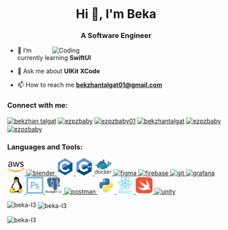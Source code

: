 <h1 align="center">Hi 👋, I'm Beka</h1>
<h3 align="center">A Software Engineer</h3>
<img align="right" alt="Coding" width="400"  src="https://i.pinimg.com/originals/e4/26/70/e426702edf874b181aced1e2fa5c6cde.gif">

<!-- 
<p align="left"> <a href="https://twitter.com/ezpzbaby01" target="blank"><img src="https://img.shields.io/twitter/follow/ezpzbaby01?logo=twitter&style=for-the-badge" alt="ezpzbaby01" /></a> </p>

<p align="left"> <a href="https://www.instagram.com/ezpzbaby/" target="_blank"><img src="https://img.shields.io/badge/Instagram-ezpzbaby-orange?style=for-the-badge&logo=instagram" alt="ezpzbaby" /></a> </p>

<p align="left"> <a href="https://www.artstation.com/ezpzbaby" target="_blank"><img src="https://img.shields.io/badge/Artstation-ezpzbaby-blue?style=for-the-badge&logo=artstation" alt="ezpzbaby" /></a> </p>

<p align="left"> <a href="https://unsplash.com/@ezpzbaby" target="_blank"><img src="https://img.shields.io/badge/Unsplash-ezpzbaby-green?style=for-the-badge&logo=unsplash" alt="ezpzbaby" /></a> </p>
-->

<!-- - 🔭 I’m currently working on [a project](aproject.com) -->

- 🌱 I’m currently learning **SwiftUI**

<!-- - 👯 I’m looking to collaborate on [a project](aproject.com) -->

<!-- - 🤝 I’m looking for help with [a project](aproject.com) -->

<!-- - 👨‍💻 All of my projects are available at [https://github.com/Beka-l3](https://github.com/Beka-l3) -->

<!-- - 📝 I regularly write articles on [nowhere.com](nowhere.com) -->

- 💬 Ask me about **UIKit** **XCode**

- 📫 How to reach me **bekzhantalgat01@gmail.com**

<!-- - 📄 Know about my experiences [nowhere.com](nowhere.com) -->

<!-- - ⚡ Fun fact **fun** -->

<h3 align="left">Connect with me:</h3>
<p align="left">
<a href="https://linkedin.com/in/bekzhan talgat" target="blank"><img align="center" src="https://raw.githubusercontent.com/rahuldkjain/github-profile-readme-generator/master/src/images/icons/Social/linked-in-alt.svg" alt="bekzhan talgat" height="30" width="40" /></a>
<a href="https://www.instagram.com/ezpzbaby/" target="_blank"><img align="center" src="https://raw.githubusercontent.com/rahuldkjain/github-profile-readme-generator/master/src/images/icons/Social/instagram.svg" alt="ezpzbaby" height="30" width="40" /></a>
<a href="https://twitter.com/ezpzbaby01" target="blank"><img align="center" src="https://raw.githubusercontent.com/rahuldkjain/github-profile-readme-generator/master/src/images/icons/Social/twitter.svg" alt="ezpzbaby01" height="30" width="40" /></a>
<a href="https://www.behance.net/bekzhantalgat" target="blank"><img align="center" src="https://raw.githubusercontent.com/rahuldkjain/github-profile-readme-generator/master/src/images/icons/Social/behance.svg" alt="bekzhantalgat" height="30" width="40" /></a>
<a href="https://www.artstation.com/ezpzbaby" target="_blank"><img align="center" src="https://cdn4.iconfinder.com/data/icons/logos-and-brands/512/27_Artstation_logo_logos-512.png" alt="ezpzbaby" height="30" width="40" /></a> 
<a href="https://unsplash.com/@ezpzbaby" target="_blank"><img align="center" src="https://library.stlawu.edu/sites/default/files/2020-05/unsplash-logo.png" alt="ezpzbaby" height="30" width="40" /></a> 
<!--
<a href="https://dev.to/dev.to" target="blank"><img align="center" src="https://raw.githubusercontent.com/rahuldkjain/github-profile-readme-generator/master/src/images/icons/Social/devto.svg" alt="dev.to" height="30" width="40" /></a>
<a href="https://codesandbox.com/codesandbox" target="blank"><img align="center" src="https://raw.githubusercontent.com/rahuldkjain/github-profile-readme-generator/master/src/images/icons/Social/codesandbox.svg" alt="codesandbox" height="30" width="40" /></a>
<a href="https://stackoverflow.com/users/stackoverflow" target="blank"><img align="center" src="https://raw.githubusercontent.com/rahuldkjain/github-profile-readme-generator/master/src/images/icons/Social/stack-overflow.svg" alt="stackoverflow" height="30" width="40" /></a>
-->
</p>

<h3 align="left">Languages and Tools:</h3>
<p align="left"> <a href="https://aws.amazon.com" target="_blank" rel="noreferrer"> <img src="https://raw.githubusercontent.com/devicons/devicon/master/icons/amazonwebservices/amazonwebservices-original-wordmark.svg" alt="aws" width="40" height="40"/> </a> <a href="https://www.blender.org/" target="_blank" rel="noreferrer"> <img src="https://download.blender.org/branding/community/blender_community_badge_white.svg" alt="blender" width="40" height="40"/> </a> <a href="https://www.cprogramming.com/" target="_blank" rel="noreferrer"> <img src="https://raw.githubusercontent.com/devicons/devicon/master/icons/c/c-original.svg" alt="c" width="40" height="40"/> </a> <a href="https://www.w3schools.com/cpp/" target="_blank" rel="noreferrer"> <img src="https://raw.githubusercontent.com/devicons/devicon/master/icons/cplusplus/cplusplus-original.svg" alt="cplusplus" width="40" height="40"/> </a> <a href="https://www.docker.com/" target="_blank" rel="noreferrer"> <img src="https://raw.githubusercontent.com/devicons/devicon/master/icons/docker/docker-original-wordmark.svg" alt="docker" width="40" height="40"/> </a> <a href="https://www.figma.com/" target="_blank" rel="noreferrer"> <img src="https://www.vectorlogo.zone/logos/figma/figma-icon.svg" alt="figma" width="40" height="40"/> </a> <a href="https://firebase.google.com/" target="_blank" rel="noreferrer"> <img src="https://www.vectorlogo.zone/logos/firebase/firebase-icon.svg" alt="firebase" width="40" height="40"/> </a> <a href="https://git-scm.com/" target="_blank" rel="noreferrer"> <img src="https://www.vectorlogo.zone/logos/git-scm/git-scm-icon.svg" alt="git" width="40" height="40"/> </a> <a href="https://grafana.com" target="_blank" rel="noreferrer"> <img src="https://www.vectorlogo.zone/logos/grafana/grafana-icon.svg" alt="grafana" width="40" height="40"/> </a> <a href="https://www.linux.org/" target="_blank" rel="noreferrer"> <img src="https://raw.githubusercontent.com/devicons/devicon/master/icons/linux/linux-original.svg" alt="linux" width="40" height="40"/> </a> <a href="https://www.photoshop.com/en" target="_blank" rel="noreferrer"> <img src="https://raw.githubusercontent.com/devicons/devicon/master/icons/photoshop/photoshop-line.svg" alt="photoshop" width="40" height="40"/> </a> <a href="https://www.postgresql.org" target="_blank" rel="noreferrer"> <img src="https://raw.githubusercontent.com/devicons/devicon/master/icons/postgresql/postgresql-original-wordmark.svg" alt="postgresql" width="40" height="40"/> </a> <a href="https://postman.com" target="_blank" rel="noreferrer"> <img src="https://www.vectorlogo.zone/logos/getpostman/getpostman-icon.svg" alt="postman" width="40" height="40"/> </a> <a href="https://www.python.org" target="_blank" rel="noreferrer"> <img src="https://raw.githubusercontent.com/devicons/devicon/master/icons/python/python-original.svg" alt="python" width="40" height="40"/> </a> <a href="https://reactjs.org/" target="_blank" rel="noreferrer"> <img src="https://raw.githubusercontent.com/devicons/devicon/master/icons/react/react-original-wordmark.svg" alt="react" width="40" height="40"/> </a> <a href="https://developer.apple.com/swift/" target="_blank" rel="noreferrer"> <img src="https://raw.githubusercontent.com/devicons/devicon/master/icons/swift/swift-original.svg" alt="swift" width="40" height="40"/> </a> <a href="https://unity.com/" target="_blank" rel="noreferrer"> <img src="https://www.vectorlogo.zone/logos/unity3d/unity3d-icon.svg" alt="unity" width="40" height="40"/> </a> </p>

<!-- <h3 align="left">Support:</h3>
<p><a href="https://www.buymeacoffee.com/buymeacoffee"> <img align="left" src="https://cdn.buymeacoffee.com/buttons/v2/default-yellow.png" height="50" width="210" alt="buymeacoffee" /></a><a href="https://ko-fi.com/ko-fi"> <img align="left" src="https://cdn.ko-fi.com/cdn/kofi3.png?v=3" height="50" width="210" alt="ko-fi" /></a></p><br><br> -->

<p><img align="left" src="https://github-readme-stats.vercel.app/api/top-langs?username=beka-l3&show_icons=true&locale=en&layout=compact" alt="beka-l3" /></p>

<p>&nbsp;<img align="center" src="https://github-readme-stats.vercel.app/api?username=beka-l3&show_icons=true&locale=en" alt="beka-l3" /></p>

<p><img align="center" src="https://github-readme-streak-stats.herokuapp.com/?user=beka-l3&" alt="beka-l3" /></p>




<!-- ### Hi there 👋 -->

<!--
**Beka-l3/Beka-l3** is a ✨ _special_ ✨ repository because its `README.md` (this file) appears on your GitHub profile.

Here are some ideas to get you started:

- 🔭 I’m currently working on ...
- 🌱 I’m currently learning ...
- 👯 I’m looking to collaborate on ...
- 🤔 I’m looking for help with ...
- 💬 Ask me about ...
- 📫 How to reach me: ...
- 😄 Pronouns: ...
- ⚡ Fun fact: ...
-->
